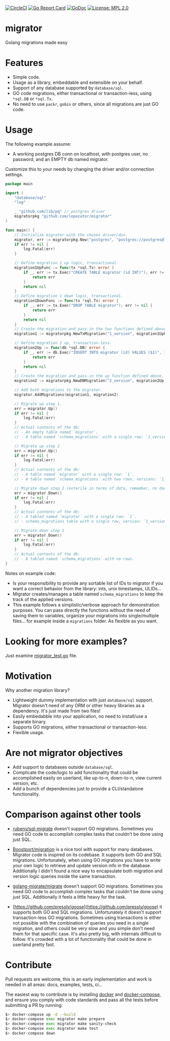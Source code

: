 [![CircleCI](https://circleci.com/gh/lopezator/migrator.svg?style=svg)](https://circleci.com/gh/lopezator/migrator)
[![Go Report Card](https://goreportcard.com/badge/github.com/lopezator/migrator)](https://goreportcard.com/report/github.com/lopezator/migrator)
[![GoDoc](https://godoc.org/github.com/lopezator/migrator/go?status.svg)](https://godoc.org/github.com/lopezator/migrator)
[![License: MPL 2.0](https://img.shields.io/badge/License-MPL%202.0-brightgreen.svg)](https://opensource.org/licenses/MPL-2.0)
# migrator

Golang migrations made easy

# Features

* Simple code.
* Usage as a library, embeddable and extensible on your behalf. 
* Support of any database supported by `database/sql`.
* GO code migrations, either transactional or transaction-less, using `*sql.DB` or `*sql.Tx`.
* No need to use `packr`, `gobin` or others, since all migrations are just GO code.

# Usage

The following example assume:

- A working postgres DB conn on localhost, with postgres user, no password, and an EMPTY db named migrator.

Customize this to your needs by changing the driver and/or connection settings.
	
```go
package main

import (
	"database/sql"
	"log"

	_ "github.com/lib/pq" // postgres driver
	migratorpkg "github.com/lopezator/migrator"
)

func main() {
	// Initialize migrator with the chosen driver/dsn.
	migrator, err := migratorpkg.New("postgres", "postgres://postgres@localhost/migrator?sslmode=disable")
	if err != nil {
		log.Fatal(err)
	}

	// Define migration 1 up logic, transactional.
	migration1UpFunc := func(tx *sql.Tx) error {
		if _, err := tx.Exec("CREATE TABLE migrator (id INT)"); err != nil {
			return err
		}
		return nil
	}
	// Define migration 1 down logic, transactional.
	migration1DownFunc := func(tx *sql.Tx) error {
		if _, err := tx.Exec("DROP TABLE migrator"); err != nil {
			return err
		}
		return nil
	}
	// Create the migration and pass-in the two functions defined above.
	migration1 := migratorpkg.NewTxMigration("1_version", migration1UpFunc, migration1DownFunc)

	// Define migration 2 up, transaction-less.
	migration2Up := func(db *sql.DB) error {
		if _, err := db.Exec("INSERT INTO migrator (id) VALUES ($1)", 1); err != nil {
			return err
		}
		return nil
	}
	// Create the migration and pass-in the up function defined above, no down function provided (nil).
	migration2 := migratorpkg.NewDBMigration("2_version", migration2Up, nil)

	// Add both migrations to the migrator.
	migrator.AddMigrations(migration1, migration2)

	// Migrate up step 1.
	err = migrator.Up()
	if err != nil {
		log.Fatal(err)
	}
	// Actual contents of the db:
	// - An empty table named `migrator`.
	// - A table named `schema_migrations` with a single row: `1_version`.

	// Migrate up step 2
	err = migrator.Up()
	if err != nil {
		log.Fatal(err)
	}
	// Actual contents of the db:
	// - A table named `migrator` with a single row: `1`.
	// - A table named `schema_migrations` with two rows, versions: `1_version` and `2_version`.

	// Migrate down step 2 (esterile in terms of data, remember, no down migration defined on `migration2`).
	err = migrator.Down()
	if err != nil {
		log.Fatal(err)
	}
	// Actual contents of the db:
	// - A tabled named `migrator` with a single row: `1`.
	// - schema_migrations table with a single row, version: `1_version`.

	// Migrate down step 2
	err = migrator.Down()
	if err != nil {
		log.Fatal(err)
	}
	// Actual contents of the db:
	// - A tabled named `schema_migrations` with no rows.
}
```

Notes on example code: 

- Is your responsibility to provide any sortable list of IDs to migrator if you want a correct behavior from the 
library: ints, unix timestamps, ULIDs...
- Migrator creates/manages a table named `schema_migrations` to keep the track of the applied versions.
- This example follows a simplistic/verbose approach for demonstration purposes. You can pass directly the functions
without the need of saving them to variables, organize your migrations into single/multiple files... for example inside
a `migrations` folder. As flexible as you want. 

# Looking for more examples?

Just examine [migrator_test.go](migrator_test.go) file.

# Motivation

Why another migration library?

* Lightweight dummy implementation with just `database/sql` support. Migrator doesn't need of any ORM or other heavy 
libraries as a dependency. It's just made from two files!
* Easily embedabble into your application, no need to install/use a separate binary.
* Supports GO migrations, either transactional or transaction-less.
* Flexible usage.

# Are not migrator objectives

* Add support to databases outside `database/sql`.
* Complicate the code/logic to add functionality that could be accomplished easily on userland, like up-to-n, 
down-to-n, view current version, etc.
* Add a bunch of dependencies just to provide a CLI/standalone functionality.

# Comparison against other tools

* [rubenv/sql-migrate](https://github.com/rubenv/sql-migrate) doesn't support GO migrations. Sometimes you need GO code 
to accomplish complex tasks that couldn't be done using just SQL.

* [Boostport/migration](https://github.com/Boostport/migration) is a nice tool with support for many databases. 
Migrator code is inspired on its codebase. It supports both GO and SQL migrations. Unfortunately, when using GO 
migrations you have to write your own logic to retrieve and update version info in the database. Additionally I didn't 
found a nice way to encapsulate both migration and version logic queries inside the same transaction. 

* [golang-migrate/migrate](https://github.com/golang-migrate/migrate) doesn't support GO migrations. Sometimes you need 
GO code to accomplish complex tasks that couldn't be done using just SQL. Additionally it feels a little heavy for the
task.

* [https://github.com/pressly/goose](https://github.com/pressly/goose) it supports both GO and SQL migrations. 
Unfortunately it doesn't support transaction-less GO migrations. Sometimes using transactions is either not possible 
with the combination of queries you need in a single migration, and others could be very slow and you simple don't need 
them for that specific case. It's also pretty big, with internals difficult to follow. It's crowded with a lot of
functionality that could be done in userland pretty fast.

# Contribute

Pull requests are welcome, this is an early implementation and work is needed in all areas: docs, examples, tests, ci... 

The easiest way to contribute is by installing [docker](https://docs.docker.com/install/) and 
[docker-compose](https://docs.docker.com/compose/install/), and ensure you comply with code standards and pass all the 
tests before submitting a PR by running:

```bash
$> docker-compose up -d --build
$> docker-compose exec migrator make prepare
$> docker-compose exec migrator make sanity-check
$> docker-compose exec migrator make test
$> docker-compose down
```